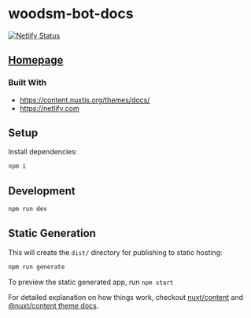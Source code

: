 # woodsm-bot-docs

[![Netlify Status](https://api.netlify.com/api/v1/badges/ee5b7e60-a4b6-4a77-8283-c7ff1625ab3f/deploy-status)](https://app.netlify.com/sites/woodsm-bot/deploys)

## [Homepage](https://woodsm-bot.netlify.app)

### Built With

<!-- markdownlint-disable MD030 -->

- <https://content.nuxtjs.org/themes/docs/>
- <https://netlify.com>

## Setup

Install dependencies:

```bash
npm i
```

## Development

```bash
npm run dev
```

## Static Generation

This will create the `dist/` directory for publishing to static hosting:

```bash
npm run generate
```

To preview the static generated app, run `npm start`

For detailed explanation on how things work, checkout [nuxt/content](https://content.nuxtjs.org) and [@nuxt/content theme docs](https://content.nuxtjs.org/themes-docs).
